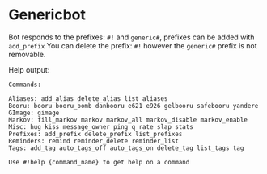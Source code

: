 # Genericbot

Bot responds to the prefixes: `#!` and `generic#`, prefixes can be added with `add_prefix`
You can delete the prefix: `#!` however the `generic#` prefix is not removable.

Help output:

```
Commands:

Aliases: add_alias delete_alias list_aliases
Booru: booru booru_bomb danbooru e621 e926 gelbooru safebooru yandere
GImage: gimage
Markov: fill_markov markov markov_all markov_disable markov_enable
Misc: hug kiss message_owner ping q rate slap stats
Prefixes: add_prefix delete_prefix list_prefixes
Reminders: remind reminder_delete reminder_list
Tags: add_tag auto_tags_off auto_tags_on delete_tag list_tags tag

Use #!help {command_name} to get help on a command
```
